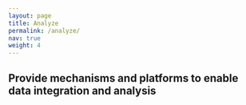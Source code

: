 ```yaml
---
layout: page
title: Analyze
permalink: /analyze/
nav: true
weight: 4
---
```


## Provide mechanisms and platforms to enable data integration and analysis
